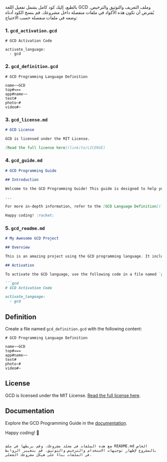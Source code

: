 بالطبع، إليك كود كامل يشمل تفعيل اللغة GCD وملف التعريف والتوثيق والترخيص. يُفترض أن تكون هذه الأكواد في ملفات منفصلة داخل مشروعك. قم بنسخ الكود أدناه وضعه في ملفات منفصلة حسب الاحتياج:

### 1. `gcd_activation.gcd`

```gcd
# GCD Activation Code

activate_language:
  - gcd
```

### 2. `gcd_definition.gcd`

```gcd
# GCD Programming Language Definition

name~~GCD
top#===
app#name~~
text#
photo~#
video#~
```

### 3. `gcd_license.md`

```markdown
# GCD License

GCD is licensed under the MIT License.

[Read the full license here](link/to/LICENSE)
```

### 4. `gcd_guide.md`

```markdown
# GCD Programming Guide

## Introduction

Welcome to the GCD Programming Guide! This guide is designed to help you understand the fundamentals of the GCD programming language and harness its advanced features.

...

For more in-depth information, refer to the [GCD Language Definition](link/to/gcd_definition.gcd).

Happy coding! :rocket:
```

### 5. `gcd_readme.md`

```markdown
# My Awesome GCD Project

## Overview

This is an amazing project using the GCD programming language. It includes activation, definition, documentation, and licensing files.

## Activation

To activate the GCD language, use the following code in a file named `gcd_activation.gcd`:

```gcd
# GCD Activation Code

activate_language:
  - gcd
```

## Definition

Create a file named `gcd_definition.gcd` with the following content:

```gcd
# GCD Programming Language Definition

name~~GCD
top#===
app#name~~
text#
photo~#
video#~
```

## License

GCD is licensed under the MIT License. [Read the full license here](link/to/LICENSE).

## Documentation

Explore the GCD Programming Guide in the [documentation](link/to/gcd_guide.md).

Happy coding! :rocket:
```

ضع هذه الملفات في مجلد مشروعك، وقم بربطها في ملف README.md الخاص بالمشروع لإظهار توجيهات الاستخدام والترخيص والتوثيق. قم بتغيير الروابط في الملفات بناءً على هيكل مشروعك الفعلي.

